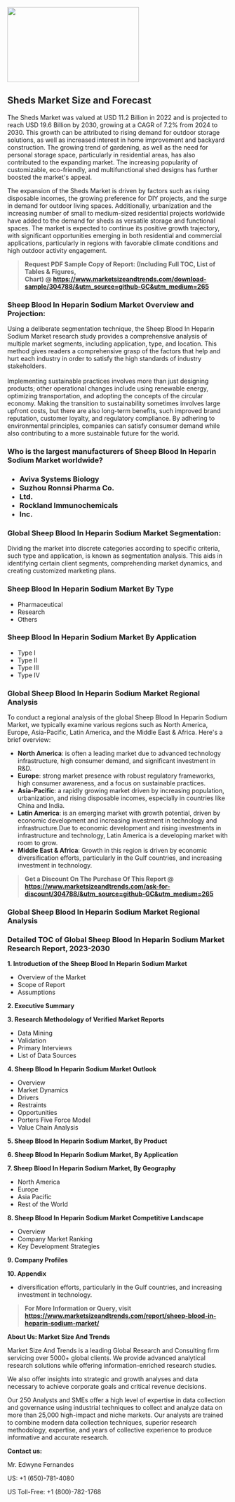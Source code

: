 <p><img class="alignnone size-medium wp-image-20088" src="https://ffe5etoiles.com/wp-content/uploads/2024/12/MST1-300x171.png" alt="" width="300" height="171" /></p><h2>Sheds Market Size and Forecast</h2><p>The Sheds Market was valued at USD 11.2 Billion in 2022 and is projected to reach USD 19.6 Billion by 2030, growing at a CAGR of 7.2% from 2024 to 2030. This growth can be attributed to rising demand for outdoor storage solutions, as well as increased interest in home improvement and backyard construction. The growing trend of gardening, as well as the need for personal storage space, particularly in residential areas, has also contributed to the expanding market. The increasing popularity of customizable, eco-friendly, and multifunctional shed designs has further boosted the market's appeal.</p><p>The expansion of the Sheds Market is driven by factors such as rising disposable incomes, the growing preference for DIY projects, and the surge in demand for outdoor living spaces. Additionally, urbanization and the increasing number of small to medium-sized residential projects worldwide have added to the demand for sheds as versatile storage and functional spaces. The market is expected to continue its positive growth trajectory, with significant opportunities emerging in both residential and commercial applications, particularly in regions with favorable climate conditions and high outdoor activity engagement.</p></p><blockquote id="" class=""><strong>Request PDF Sample Copy of Report: (Including Full TOC, List of Tables &amp; Figures, Chart)&nbsp;@&nbsp;<strong><a href="https://www.marketsizeandtrends.com/download-sample/304788/&utm_source=github-GC&utm_medium=265" target="_blank">https://www.marketsizeandtrends.com/download-sample/304788/&utm_source=github-GC&utm_medium=265</a></strong></strong></blockquote><h3 id="" class="">Sheep Blood In Heparin Sodium Market&nbsp;Overview and Projection:</h3><p id="" class="">Using a deliberate segmentation technique, the Sheep Blood In Heparin Sodium Market research study provides a comprehensive analysis of multiple market segments, including application, type, and location. This method gives readers a comprehensive grasp of the factors that help and hurt each industry in order to satisfy the high standards of industry stakeholders. <br /> <br />Implementing sustainable practices involves more than just designing products; other operational changes include using renewable energy, optimizing transportation, and adopting the concepts of the circular economy. Making the transition to sustainability sometimes involves large upfront costs, but there are also long-term benefits, such improved brand reputation, customer loyalty, and regulatory compliance. By adhering to environmental principles, companies can satisfy consumer demand while also contributing to a more sustainable future for the world.</p><h3 id="" class="">Who is the largest manufacturers of&nbsp;Sheep Blood In Heparin Sodium Market worldwide?</h3><h3 class=""><p><ul><li>Aviva Systems Biology </li><li> Suzhou Ronnsi Pharma Co. </li><li> Ltd. </li><li> Rockland Immunochemicals </li><li> Inc.</li></ul></p></h3><h3 id="" class="">Global&nbsp;Sheep Blood In Heparin Sodium Market Segmentation:</h3><p id="" class="">Dividing the market into discrete categories according to specific criteria, such type and application, is known as segmentation analysis. This aids in identifying certain client segments, comprehending market dynamics, and creating customized marketing plans.</p><h3 id="" class="">Sheep Blood In Heparin Sodium Market&nbsp;By Type</h3><p><p><ul><li>Pharmaceutical</li><li> Research</li><li> Others</p></li></ul></p></p><h3 id="" class="">Sheep Blood In Heparin Sodium Market&nbsp;By Application</h3><p class=""><p><ul><li>Type I</li><li> Type II</li><li> Type III</li><li> Type IV</li></ul></p></p><h3 id="" class="">Global Sheep Blood In Heparin Sodium Market Regional Analysis</h3><p id="" class="">To conduct a regional analysis of the global Sheep Blood In Heparin Sodium Market, we typically examine various regions such as North America, Europe, Asia-Pacific, Latin America, and the Middle East &amp; Africa. Here's a brief overview:</p><ul><li><strong>North America</strong>: is often a leading market due to advanced technology infrastructure, high consumer demand, and significant investment in R&amp;D.</li><li><strong>Europe</strong>: strong market presence with robust regulatory frameworks, high consumer awareness, and a focus on sustainable practices.</li><li><strong>Asia-Pacific</strong>: a rapidly growing market driven by increasing population, urbanization, and rising disposable incomes, especially in countries like China and India.</li><li><strong>Latin America</strong>: is an emerging market with growth potential, driven by economic development and increasing investment in technology and infrastructure.Due to economic development and rising investments in infrastructure and technology, Latin America is a developing market with room to grow.</li><li><strong>Middle East &amp; Africa</strong>: Growth in this region is driven by economic diversification efforts, particularly in the Gulf countries, and increasing investment in technology.</li></ul><blockquote id="" class=""><strong>Get a Discount On The Purchase Of This Report @ <strong><a href="https://www.marketsizeandtrends.com/ask-for-discount/304788/&utm_source=github-GC&utm_medium=265" target="_blank">https://www.marketsizeandtrends.com/ask-for-discount/304788/&utm_source=github-GC&utm_medium=265</a></strong></strong></blockquote><h3 id="" class="">Global Sheep Blood In Heparin Sodium Market Regional Analysis</h3><h3 id="" class="">Detailed TOC of Global Sheep Blood In Heparin Sodium Market Research Report, 2023-2030</h3><p id="" class=""><strong>1. Introduction of the Sheep Blood In Heparin Sodium Market</strong></p><ul><li>Overview of the Market</li><li>Scope of Report</li><li>Assumptions</li></ul><p id="" class=""><strong>2. Executive Summary</strong></p><p id="" class=""><strong>3. Research Methodology of Verified Market Reports</strong></p><ul><li>Data Mining</li><li>Validation</li><li>Primary Interviews</li><li>List of Data Sources</li></ul><p id="" class=""><strong>4. Sheep Blood In Heparin Sodium Market Outlook</strong></p><ul><li>Overview</li><li>Market Dynamics</li><li>Drivers</li><li>Restraints</li><li>Opportunities</li><li>Porters Five Force Model</li><li>Value Chain Analysis</li></ul><p id="" class=""><strong>5. Sheep Blood In Heparin Sodium Market, By Product</strong></p><p id="" class=""><strong>6. Sheep Blood In Heparin Sodium Market, By Application</strong></p><p id="" class=""><strong>7. Sheep Blood In Heparin Sodium Market, By Geography</strong></p><ul><li>North America</li><li>Europe</li><li>Asia Pacific</li><li>Rest of the World</li></ul><p id="" class=""><strong>8. Sheep Blood In Heparin Sodium Market Competitive Landscape</strong></p><ul><li>Overview</li><li>Company Market Ranking</li><li>Key Development Strategies</li></ul><p id="" class=""><strong>9. Company Profiles</strong></p><p id="" class=""><strong>10. Appendix</strong></p><ul><li>diversification efforts, particularly in the Gulf countries, and increasing investment in technology.</li></ul><blockquote id="" class=""><strong>For More Information or Query, visit <strong><strong><a href="https://www.marketsizeandtrends.com/report/sheep-blood-in-heparin-sodium-market/" target="_blank">https://www.marketsizeandtrends.com/report/sheep-blood-in-heparin-sodium-market/</a></strong></strong></strong></blockquote><p id="" class=""><strong>About Us: Market Size And Trends</strong></p><p id="" class="">Market Size And Trends is a leading Global Research and Consulting firm servicing over 5000+ global clients. We provide advanced analytical research solutions while offering information-enriched research studies.</p><p id="" class="">We also offer insights into strategic and growth analyses and data necessary to achieve corporate goals and critical revenue decisions.</p><p id="" class="">Our 250 Analysts and SMEs offer a high level of expertise in data collection and governance using industrial techniques to collect and analyze data on more than 25,000 high-impact and niche markets. Our analysts are trained to combine modern data collection techniques, superior research methodology, expertise, and years of collective experience to produce informative and accurate research.</p><p id="" class=""><strong>Contact us:</strong></p><p id="" class="">Mr. Edwyne Fernandes</p><p id="" class="">US: +1 (650)-781-4080</p><p id="" class="">US Toll-Free: +1 (800)-782-1768</p>
